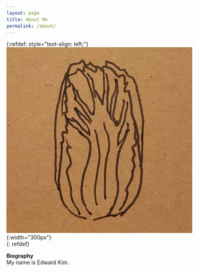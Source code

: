 ```yaml
---
layout: page
title: About Me
permalink: /about/
---
```


{:refdef: style="text-align: left;"}
![napa](/assets/images/favicon/favicon-orig.jpeg){:width="300px"}  
{: refdef}

**Biography**  
My name is Edward Kim. 
